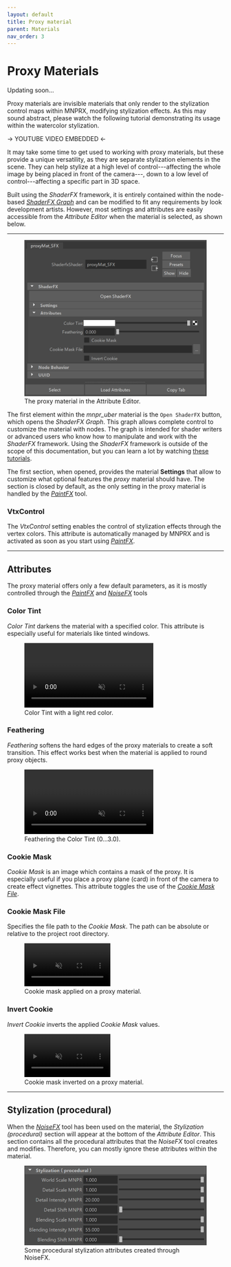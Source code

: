 ```yaml
---
layout: default
title: Proxy material
parent: Materials
nav_order: 3
---
```

# Proxy Materials

<i class="fas fa-construction"></i> Updating soon...

Proxy materials are invisible materials that only render to the stylization control maps within MNPRX, modifying stylization effects. As this may sound abstract, please watch the following tutorial demonstrating its usage within the watercolor stylization.


-> YOUTUBE VIDEO EMBEDDED <-


It may take some time to get used to working with proxy materials, but these provide a unique versatility, as they are separate stylization elements in the scene. They can help stylize at a high level of control---affecting the whole image by being placed in front of the camera---, down to a low level of control---affecting a specific part in 3D space.

Built using the _ShaderFX_ framework, it is entirely contained within the node-based [_ShaderFX Graph_](#shaderfx-graph) and can be modified to fit any requirements by look development artists. However, most settings and attributes are easily accessible from the _Attribute Editor_ when the material is selected, as shown below.

-------------

<figure class="aio-ui">
	<img src="/media/other-materials/node-AE.png" alt="MNPRX proxy material node">
	<figcaption>The proxy material in the Attribute Editor.</figcaption>
</figure>

The first element within the _mnpr_uber_ material is the `Open ShaderFX` button, which opens the _ShaderFX Graph_. This graph allows complete control to customize the material with nodes. The graph is intended for shader writers or advanced users who know how to manipulate and work with the _ShaderFX_ framework. Using the _ShaderFX_ framework is outside of the scope of this documentation, but you can learn a lot by watching [these tutorials](https://www.youtube.com/playlist?list=PLtiFs_CcTAQ5bewy6WwDrak9q9Pw2O6pu).

The first section, when opened, provides the material **Settings** that allow to customize what optional features the _proxy_ material should have. The section is closed by default, as the only setting in the proxy material is handled by the [_PaintFX_](./../paintfx) tool.

### VtxControl
The _VtxControl_ setting enables the control of stylization effects through the vertex colors. This attribute is automatically managed by MNPRX and is activated as soon as you start using [_PaintFX_](./../paintfx).

------------------


## Attributes
The proxy material offers only a few default parameters, as it is mostly controlled through the [_PaintFX_](./../paintfx) and [_NoiseFX_](./../noisefx) tools

### Color Tint
_Color Tint_ darkens the material with a specified color. This attribute is especially useful for materials like tinted windows.

<div>
	<figure>
		<video autoplay loop muted playsinline style="height:150px">
			<source src="/media/other-materials/color-tint.mp4" type="video/mp4">
		</video>
		<figcaption>Color Tint with a light red color.</figcaption>
	</figure>
</div>

### Feathering
_Feathering_ softens the hard edges of the proxy materials to create a soft transition. This effect works best when the material is applied to round proxy objects.

<div>
	<figure>
		<video autoplay loop muted playsinline style="height:150px">
			<source src="/media/other-materials/feathering.mp4" type="video/mp4">
		</video>
		<figcaption>Feathering the Color Tint (0...3.0).</figcaption>
	</figure>
</div>

### Cookie Mask
_Cookie Mask_ is an image which contains a mask of the proxy. It is especially useful if you place a proxy plane (card) in front of the camera to create effect vignettes. This attribute toggles the use of the [_Cookie Mask File_](#cookie-mask-file).

### Cookie Mask File
Specifies the file path to the _Cookie Mask_. The path can be absolute or relative to the project root directory.  
<figure>
    <video autoplay loop muted playsinline style="width:200px">
        <source src="/media/other-materials/cookie-mask.mp4" type="video/mp4">
    </video>
    <figcaption>Cookie mask applied on a proxy material.</figcaption>
</figure>

### Invert Cookie
_Invert Cookie_ inverts the applied _Cookie Mask_ values.

<figure>
    <video autoplay loop muted playsinline style="width:200px">
        <source src="/media/other-materials/cookie-invert.mp4" type="video/mp4">
    </video>
    <figcaption>Cookie mask inverted on a proxy material.</figcaption>
</figure>

------------------

## Stylization (procedural)
When the [_NoiseFX_](./../noisefx) tool has been used on the material, the _Stylization (procedural)_ section will appear at the bottom of the _Attribute Editor_. This section contains all the procedural attributes that the _NoiseFX_ tool creates and modifies. Therefore, you can mostly ignore these attributes within the material.

<figure class="aio-ui">
	<img src="/media/other-materials/stylization-proc-AE.png" alt="Stylization (procedural) attributes">
	<figcaption>Some procedural stylization attributes created through NoiseFX.</figcaption>
</figure>